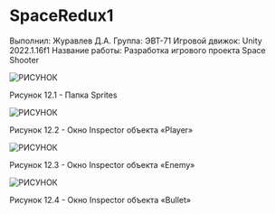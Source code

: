 # SpaceRedux1
 
Выполнил: Журавлев Д.А.
Группа: ЭВТ-71
Игровой движок: Unity 2022.1.16f1
Название работы: Разработка игрового проекта Space Shooter

![РИСУНОК](https://gspics.org/images/2022/12/03/0Xbfn8.png)  

Рисунок 12.1 - Папка Sprites 

![РИСУНОК](https://gspics.org/images/2022/12/03/0XbNoR.png )  

Рисунок 12.2 - Окно Inspector объекта «Player»

![РИСУНОК](https://gspics.org/images/2022/12/03/0Xbj0E.png)  

Рисунок 12.3 - Окно Inspector объекта «Enemy»

![РИСУНОК](https://gspics.org/images/2022/12/03/0XbqHj.png)  

Рисунок 12.4 - Окно Inspector объекта «Bullet»